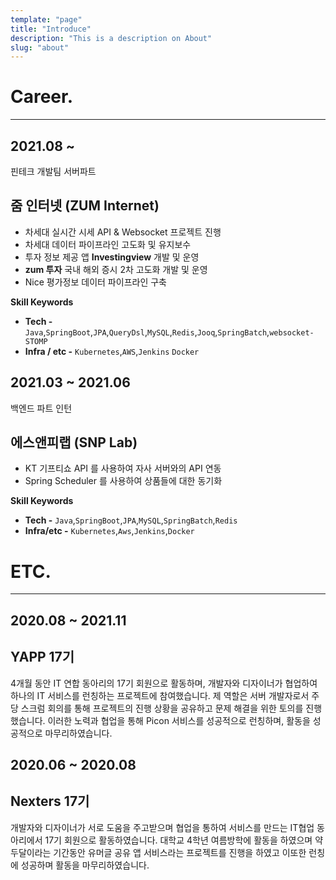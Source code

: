 ```yaml
---
template: "page"
title: "Introduce"
description: "This is a description on About"
slug: "about"
---
```


# Career.

---

## 2021.08 ~

핀테크 개발팀 서버파트

## 줌 인터넷 (ZUM Internet)

- 차세대 실시간 시세 API & Websocket 프로젝트 진행
- 차세대 데이터 파이프라인 고도화 및 유지보수
- 투자 정보 제공 앱 **Investingview**  개발 및 운영
- **zum 투자** 국내 해외 증시 2차 고도화 개발 및 운영
- Nice 평가정보 데이터 파이프라인 구축

**Skill Keywords**

- **Tech -**  `Java`,`SpringBoot`,`JPA`,`QueryDsl`,`MySQL`,`Redis`,`Jooq`,`SpringBatch`,`websocket-STOMP`
- **Infra / etc -** `Kubernetes`,`AWS`,`Jenkins` `Docker`

## 2021.03 ~ 2021.06

백엔드 파트 인턴

## 에스앤피랩 (SNP Lab)

- KT 기프티쇼 API 를 사용하여 자사 서버와의 API 연동
- Spring Scheduler 를 사용하여 상품들에 대한 동기화

**Skill Keywords**

- **Tech -** `Java`,`SpringBoot`,`JPA`,`MySQL`,`SpringBatch`,`Redis`
- **Infra/etc -** `Kubernetes`,`Aws`,`Jenkins`,`Docker`

# ETC.

---

## 2020.08 ~ 2021.11

## YAPP 17기

4개월 동안 IT 연합 동아리의 17기 회원으로 활동하며, 개발자와 디자이너가 협업하여 하나의 IT 서비스를 런칭하는 프로젝트에 참여했습니다. 제 역할은 서버 개발자로서 주당 스크럼 회의를 통해 프로젝트의 진행 상황을 공유하고 문제 해결을 위한 토의를 진행했습니다. 이러한 노력과 협업을 통해 Picon 서비스를 성공적으로 런칭하며, 활동을 성공적으로 마무리하였습니다.

## 2020.06 ~ 2020.08

## Nexters 17기

개발자와 디자이너가 서로 도움을 주고받으며 협업을 통하여 서비스를 만드는 IT협업 동아리에서 17기 회원으로 활동하였습니다. 대학교 4학년 여름방학에 활동을 하였으며 약 두달이라는 기간동안 유머글 공유 앱 서비스라는 프로젝트를 진행을 하였고 이또한 런칭에 성공하며 활동을 마무리하였습니다.